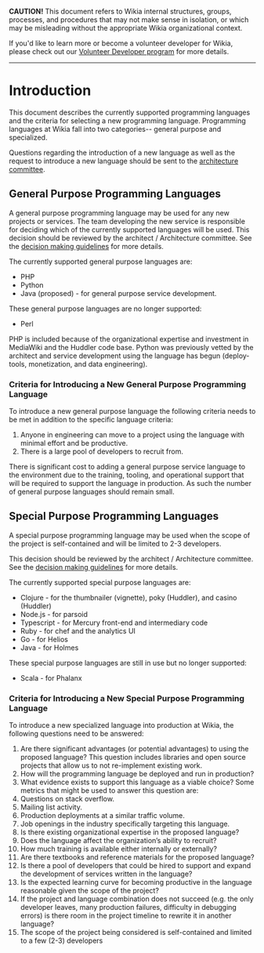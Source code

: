 **CAUTION!** This document refers to Wikia internal structures, groups, processes, and procedures that may not make sense in isolation, or which may be misleading without the appropriate Wikia organizational context.

If you'd like to learn more or become a volunteer developer for Wikia, please check out our [Volunteer Developer program](http://dev.wikia.com/wiki/Volunteer_Developers) for more details.

---
# Introduction

This document describes the currently supported programming languages and the
criteria for selecting a new programming language. Programming languages at
Wikia fall into two categories-- general purpose and specialized.

Questions regarding the introduction of a new language as well as the request to
introduce a new language should be sent to the [architecture
committee](https://one.wikia-inc.com/wiki/Engineering/Architecture_Committee).

## General Purpose Programming Languages

A general purpose programming language may be used for any new projects or
services. The team developing the new service is responsible for deciding which
of the currently supported languages will be used. This decision should be
reviewed by the architect / Architecture committee. See the [decision making
guidelines](DecisionMaking.md)
for more details.

The currently supported general purpose languages are:

 * PHP
 * Python
 * Java (proposed) - for general purpose service development.

These general purpose languages are no longer supported:

 * Perl

PHP is included because of the organizational expertise and investment in
MediaWiki and the Huddler code base. Python was previously vetted by the
architect and service development using the language has begun (deploy-tools,
monetization, and data engineering).

### Criteria for Introducing a New General Purpose Programming Language

To introduce a new general purpose language the following criteria needs to be
met in addition to the specific language criteria:

 1. Anyone in engineering can move to a project using the language with minimal
    effort and be productive.
 2. There is a large pool of developers to recruit from.

There is significant cost to adding a general purpose service language to the
environment due to the training, tooling, and operational support that will be
required to support the language in production. As such the number of general
purpose languages should remain small.


## Special Purpose Programming Languages

A special purpose programming language may be used when the scope of the project
is self-contained and will be limited to 2-3 developers.

This decision should be reviewed by the architect / Architecture committee. See
the [decision making
guidelines](DecisionMaking.md)
for more details.

The currently supported special purpose languages are:

 * Clojure - for the thumbnailer (vignette), poky (Huddler), and casino (Huddler)
 * Node.js - for parsoid
 * Typescript - for Mercury front-end and intermediary code
 * Ruby - for chef and the analytics UI
 * Go - for Helios
 * Java - for Holmes

These special purpose languages are still in use but no longer supported:

 * Scala - for Phalanx

### Criteria for Introducing a New Special Purpose Programming Language

To introduce a new specialized language into production at Wikia, the following
questions need to be answered:

 1. Are there significant advantages (or potential advantages) to using the proposed
     language? This question includes libraries and open source projects that allow
     us to not re-implement existing work.
 2. How will the programming language be deployed and run in production?
 3. What evidence exists to support this language as a viable choice? Some metrics
    that might be used to answer this question are:
  1. Questions on stack overflow.
  2. Mailing list activity.
  3. Production deployments at a similar traffic volume.
  4. Job openings in the industry specifically targeting this language.
 4. Is there existing organizational expertise in the proposed language?
 5. Does the language affect the organization’s ability to recruit?
 6. How much training is available either internally or externally?
 7. Are there textbooks and reference materials for the proposed language?
 8. Is there a pool of developers that could be hired to support and expand the development of services
    written in the language?
 9. Is the expected learning curve for becoming productive in the language
    reasonable given the scope of the project?
 10. If the project and language combination does not succeed (e.g. the only
     developer leaves, many production failures, difficulty in debugging errors) is
     there room in the project timeline to rewrite it in another language?
 11. The scope of the project being considered is self-contained and limited to a few
     (2-3) developers
